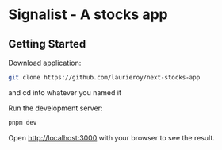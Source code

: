 # Signalist - A stocks app

## Getting Started
Download application: 
```bash
git clone https://github.com/laurieroy/next-stocks-app
```
and cd into whatever you named it

Run the development server:

```bash
pnpm dev

```

Open [http://localhost:3000](http://localhost:3000) with your browser to see the result.

